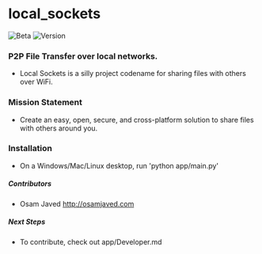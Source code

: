 # local_sockets
![Beta](https://img.shields.io/badge/Status-Alpha-yellowgreen.svg?style=flat "Alpha")
![Version](https://img.shields.io/badge/Version-0.0-yellowgreen.svg)


### P2P File Transfer over local networks.  

* Local Sockets is a silly project codename for sharing files with others over WiFi.   

### Mission Statement
* Create an easy, open, secure, and cross-platform solution to share files with others around you.  

### Installation
* On a Windows/Mac/Linux desktop, run 'python app/main.py'

##### Contributors

* Osam Javed <http://osamjaved.com>


##### Next Steps
* To contribute, check out app/Developer.md
